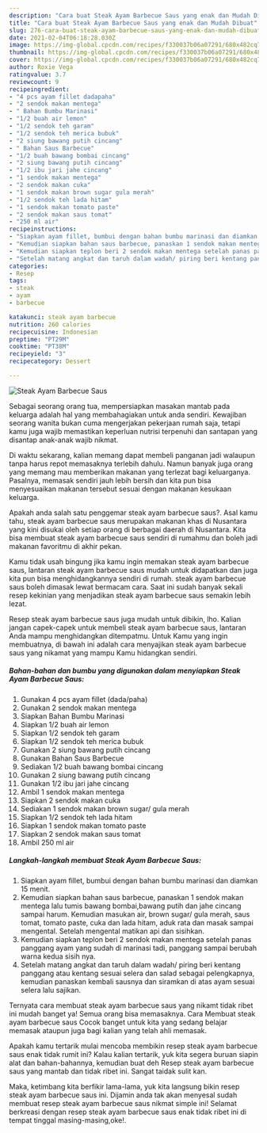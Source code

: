 ```yaml
---
description: "Cara buat Steak Ayam Barbecue Saus yang enak dan Mudah Dibuat"
title: "Cara buat Steak Ayam Barbecue Saus yang enak dan Mudah Dibuat"
slug: 276-cara-buat-steak-ayam-barbecue-saus-yang-enak-dan-mudah-dibuat
date: 2021-02-04T06:18:28.030Z
image: https://img-global.cpcdn.com/recipes/f330037b06a07291/680x482cq70/steak-ayam-barbecue-saus-foto-resep-utama.jpg
thumbnail: https://img-global.cpcdn.com/recipes/f330037b06a07291/680x482cq70/steak-ayam-barbecue-saus-foto-resep-utama.jpg
cover: https://img-global.cpcdn.com/recipes/f330037b06a07291/680x482cq70/steak-ayam-barbecue-saus-foto-resep-utama.jpg
author: Roxie Vega
ratingvalue: 3.7
reviewcount: 9
recipeingredient:
- "4 pcs ayam fillet dadapaha"
- "2 sendok makan mentega"
- " Bahan Bumbu Marinasi"
- "1/2 buah air lemon"
- "1/2 sendok teh garam"
- "1/2 sendok teh merica bubuk"
- "2 siung bawang putih cincang"
- " Bahan Saus Barbecue"
- "1/2 buah bawang bombai cincang"
- "2 siung bawang putih cincang"
- "1/2 ibu jari jahe cincang"
- "1 sendok makan mentega"
- "2 sendok makan cuka"
- "1 sendok makan brown sugar gula merah"
- "1/2 sendok teh lada hitam"
- "1 sendok makan tomato paste"
- "2 sendok makan saus tomat"
- "250 ml air"
recipeinstructions:
- "Siapkan ayam fillet, bumbui dengan bahan bumbu marinasi dan diamkan 15 menit."
- "Kemudian siapkan bahan saus barbecue, panaskan 1 sendok makan mentega lalu tumis bawang bombai,bawang putih dan jahe cincang sampai harum. Kemudian masukan air, brown sugar/ gula merah, saus tomat, tomato paste, cuka dan lada hitam, aduk rata dan masak sampai mengental. Setelah mengental matikan api dan sisihkan."
- "Kemudian siapkan teplon beri 2 sendok makan mentega setelah panas panggang ayam yang sudah di marinasi tadi, panggang sampai berubah warna kedua sisih nya."
- "Setelah matang angkat dan taruh dalam wadah/ piring beri kentang panggang atau kentang sesuai selera dan salad sebagai pelengkapnya, kemudian panaskan kembali sausnya dan siramkan di atas ayam sesuai selera lalu sajikan."
categories:
- Resep
tags:
- steak
- ayam
- barbecue

katakunci: steak ayam barbecue 
nutrition: 260 calories
recipecuisine: Indonesian
preptime: "PT29M"
cooktime: "PT38M"
recipeyield: "3"
recipecategory: Dessert

---
```



![Steak Ayam Barbecue Saus](https://img-global.cpcdn.com/recipes/f330037b06a07291/680x482cq70/steak-ayam-barbecue-saus-foto-resep-utama.jpg)

Sebagai seorang orang tua, mempersiapkan masakan mantab pada keluarga adalah hal yang membahagiakan untuk anda sendiri. Kewajiban seorang  wanita bukan cuma mengerjakan pekerjaan rumah saja, tetapi kamu juga wajib memastikan keperluan nutrisi terpenuhi dan santapan yang disantap anak-anak wajib nikmat.

Di waktu  sekarang, kalian memang dapat membeli panganan jadi walaupun tanpa harus repot memasaknya terlebih dahulu. Namun banyak juga orang yang memang mau memberikan makanan yang terlezat bagi keluarganya. Pasalnya, memasak sendiri jauh lebih bersih dan kita pun bisa menyesuaikan makanan tersebut sesuai dengan makanan kesukaan keluarga. 



Apakah anda salah satu penggemar steak ayam barbecue saus?. Asal kamu tahu, steak ayam barbecue saus merupakan makanan khas di Nusantara yang kini disukai oleh setiap orang di berbagai daerah di Nusantara. Kita bisa membuat steak ayam barbecue saus sendiri di rumahmu dan boleh jadi makanan favoritmu di akhir pekan.

Kamu tidak usah bingung jika kamu ingin memakan steak ayam barbecue saus, lantaran steak ayam barbecue saus mudah untuk didapatkan dan juga kita pun bisa menghidangkannya sendiri di rumah. steak ayam barbecue saus boleh dimasak lewat bermacam cara. Saat ini sudah banyak sekali resep kekinian yang menjadikan steak ayam barbecue saus semakin lebih lezat.

Resep steak ayam barbecue saus juga mudah untuk dibikin, lho. Kalian jangan capek-capek untuk membeli steak ayam barbecue saus, lantaran Anda mampu menghidangkan ditempatmu. Untuk Kamu yang ingin membuatnya, di bawah ini adalah cara menyajikan steak ayam barbecue saus yang nikamat yang mampu Kamu hidangkan sendiri.

<!--inarticleads1-->

##### Bahan-bahan dan bumbu yang digunakan dalam menyiapkan Steak Ayam Barbecue Saus:

1. Gunakan 4 pcs ayam fillet (dada/paha)
1. Gunakan 2 sendok makan mentega
1. Siapkan  Bahan Bumbu Marinasi
1. Siapkan 1/2 buah air lemon
1. Siapkan 1/2 sendok teh garam
1. Siapkan 1/2 sendok teh merica bubuk
1. Gunakan 2 siung bawang putih cincang
1. Gunakan  Bahan Saus Barbecue
1. Sediakan 1/2 buah bawang bombai cincang
1. Gunakan 2 siung bawang putih cincang
1. Gunakan 1/2 ibu jari jahe cincang
1. Ambil 1 sendok makan mentega
1. Siapkan 2 sendok makan cuka
1. Sediakan 1 sendok makan brown sugar/ gula merah
1. Siapkan 1/2 sendok teh lada hitam
1. Siapkan 1 sendok makan tomato paste
1. Siapkan 2 sendok makan saus tomat
1. Ambil 250 ml air




<!--inarticleads2-->

##### Langkah-langkah membuat Steak Ayam Barbecue Saus:

1. Siapkan ayam fillet, bumbui dengan bahan bumbu marinasi dan diamkan 15 menit.
1. Kemudian siapkan bahan saus barbecue, panaskan 1 sendok makan mentega lalu tumis bawang bombai,bawang putih dan jahe cincang sampai harum. Kemudian masukan air, brown sugar/ gula merah, saus tomat, tomato paste, cuka dan lada hitam, aduk rata dan masak sampai mengental. Setelah mengental matikan api dan sisihkan.
1. Kemudian siapkan teplon beri 2 sendok makan mentega setelah panas panggang ayam yang sudah di marinasi tadi, panggang sampai berubah warna kedua sisih nya.
1. Setelah matang angkat dan taruh dalam wadah/ piring beri kentang panggang atau kentang sesuai selera dan salad sebagai pelengkapnya, kemudian panaskan kembali sausnya dan siramkan di atas ayam sesuai selera lalu sajikan.




Ternyata cara membuat steak ayam barbecue saus yang nikamt tidak ribet ini mudah banget ya! Semua orang bisa memasaknya. Cara Membuat steak ayam barbecue saus Cocok banget untuk kita yang sedang belajar memasak ataupun juga bagi kalian yang telah ahli memasak.

Apakah kamu tertarik mulai mencoba membikin resep steak ayam barbecue saus enak tidak rumit ini? Kalau kalian tertarik, yuk kita segera buruan siapin alat dan bahan-bahannya, kemudian buat deh Resep steak ayam barbecue saus yang mantab dan tidak ribet ini. Sangat taidak sulit kan. 

Maka, ketimbang kita berfikir lama-lama, yuk kita langsung bikin resep steak ayam barbecue saus ini. Dijamin anda tak akan menyesal sudah membuat resep steak ayam barbecue saus nikmat simple ini! Selamat berkreasi dengan resep steak ayam barbecue saus enak tidak ribet ini di tempat tinggal masing-masing,oke!.

